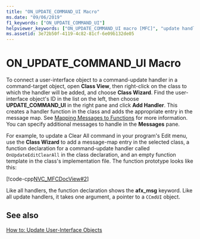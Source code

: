 ```yaml
---
title: "ON_UPDATE_COMMAND_UI Macro"
ms.date: "09/06/2019"
f1_keywords: ["ON_UPDATE_COMMAND_UI"]
helpviewer_keywords: ["ON_UPDATE_COMMAND_UI macro [MFC]", "update handlers [MFC]", "command-handler macros", "updating user-interface objects [MFC]"]
ms.assetid: 3e72b50f-4119-4c82-81cf-6e09b132de05
---
```

# ON_UPDATE_COMMAND_UI Macro

To connect a user-interface object to a command-update handler in a command-target object, open **Class View**, then right-click on the class to which the handler will be added, and choose **Class Wizard**. Find the user-interface object's ID in the list on the left, then choose **UPDATE_COMMAND_UI** in the right pane and click **Add Handler**. This creates a handler function in the class and adds the appropriate entry in the message map. See [Mapping Messages to Functions](../mfc/reference/mapping-messages-to-functions.md) for more information. You can specify additional messages to handle in the **Messages** pane.

For example, to update a Clear All command in your program's Edit menu, use the **Class Wizard** to add a message-map entry in the selected class, a function declaration for a command-update handler called `OnUpdateEditClearAll` in the class declaration, and an empty function template in the class's implementation file. The function prototype looks like this:

[!code-cpp[NVC_MFCDocView#2](../mfc/codesnippet/cpp/on-update-command-ui-macro_1.h)]

Like all handlers, the function declaration shows the **afx_msg** keyword. Like all update handlers, it takes one argument, a pointer to a `CCmdUI` object.

## See also

[How to: Update User-Interface Objects](../mfc/how-to-update-user-interface-objects.md)
